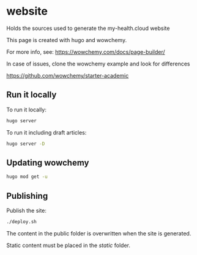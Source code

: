 # website

Holds the sources used to generate the my-health.cloud website 

This page is created with hugo and wowchemy.

For more info, see: https://wowchemy.com/docs/page-builder/

In case of issues, clone the wowchemy example and look for differences

https://github.com/wowchemy/starter-academic

## Run it locally

To run it locally:
```bash
hugo server
``` 

To run it including draft articles:
```bash
hugo server -D
``` 

## Updating wowchemy

```bash
hugo mod get -u
``` 

## Publishing

Publish the site:
```bash
./deploy.sh
``` 

The content in the public folder is overwritten when the site is generated.

Static content must be placed in the *static* folder.
